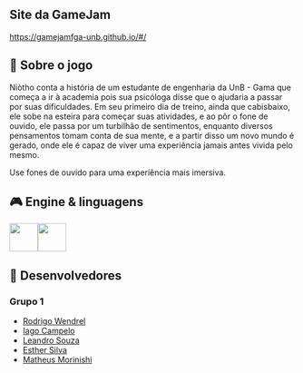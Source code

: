 <!---
Caso o jogo tenha uma logo, disponibilizá-la no README
--->

## Site da GameJam

https://gamejamfga-unb.github.io/#/

## 📃 Sobre o jogo

<!---
Aqui faça uma descrição breve para os jogadores sobre o seu jogo! Qual o gênero? É multijogador? etc...
--->

Niòtho conta a história de um estudante de engenharia da UnB - Gama que começa a ir à academia pois sua psicóloga disse que o ajudaria a passar por suas dificuldades. Em seu primeiro dia de treino, ainda que cabisbaixo, ele sobe na esteira para começar suas atividades, e ao pôr o fone de ouvido, ele passa por um turbilhão de sentimentos, enquanto diversos pensamentos tomam conta de sua mente, e a partir disso um novo mundo é gerado, onde ele é capaz de viver uma experiência jamais antes vivida pelo mesmo.

Use fones de ouvido para uma experiência mais imersiva.

## 🎮 Engine & linguagens
<!---
Aqui recomenda-se que sejam colocados os ícones da game engine e das linguagens de programação que foram utilizadas no desenvolvimento do seu jogo, como o exemplo à seguir
--->
<img src="https://yt3.ggpht.com/dyZWalmAICWRKxkKfBXB6RCl1XuSYtWWgFPfqtabuaC5oEgDweGPM6lHtrz8e8TtfwyXji2eDqc=s900-c-k-c0x00ffffff-no-rj" width=50rem/><img src="https://cdn.jsdelivr.net/gh/devicons/devicon/icons/javascript/javascript-original.svg" width=50rem/>

## 🧠 Desenvolvedores
<!---
Aqui sugere-se que sejam colocados ao menos os nomes de cada desenvolvedor envolvido na criação do seu jogo
--->
### Grupo 1
- [Rodrigo Wendrel](https://github.com/rodwendrel)
- [Iago Campelo](https://github.com/iagoscm) 
- [Leandro Souza](https://github.com/Leanddro13)
- [Esther Silva](https://github.com/EstherSousa)
- [Matheus Morinishi](https://github.com/Morinishi15)
